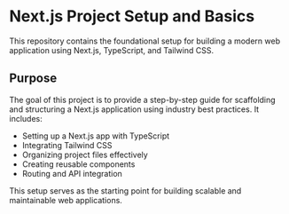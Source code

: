 # Next.js Project Setup and Basics

This repository contains the foundational setup for building a modern web application using Next.js, TypeScript, and Tailwind CSS.

## Purpose

The goal of this project is to provide a step-by-step guide for scaffolding and structuring a Next.js application using industry best practices. It includes:

- Setting up a Next.js app with TypeScript
- Integrating Tailwind CSS
- Organizing project files effectively
- Creating reusable components
- Routing and API integration

This setup serves as the starting point for building scalable and maintainable web applications.
